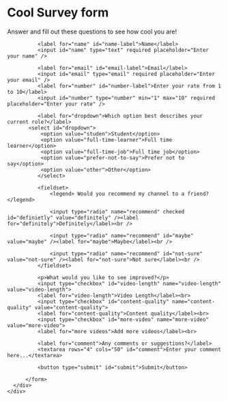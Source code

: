 <div class="main">
    <h1 id="title">Cool Survey form</h1>
  <p id="desciption">
      Answer and fill out these questions to see how cool you are!
  </p>
  
  <div class="main-content">
      <div class="main-content">
          <form id="survey-form">
              
              <label for="name" id="name-label">Name</label>
              <input id="name" type="text" required placeholder="Enter your name" />
              
              <label for="email" id="email-label">Email</label>
              <input id="email" type="email" required placeholder="Enter your email" />
              <label for="number" id="number-label">Enter your rate from 1 to 10</label>
              <input id="number" type="number" min="1" max="10" required placeholder="Enter your rate" />  
              
              <label for="dropdown">Which option best describes your current role?</label>
           <select id="dropdown">
               <option value="studen">Student</option>
               <option value="full-time-learner">Full time learner</option>
               <option value="full-time-job">Full time job</option>
               <option value="prefer-not-to-say">Prefer not to say</option>
               <option value="other">Other</option>
              </select>
              
              <fieldset>
                  <legend> Would you recommend my channel to a friend?</legend>
                  
                  <input type="radio" name="recommend" checked id="definietly" value="definitely" /><label for="definitely">Definitely</label><br />
                  
                  <input type="radio" name="recommend" id="maybe" value="maybe" /><label for="maybe">Maybe</label><br />
                  
                  <input type="radio" name="recommend" id="not-sure" value="not-sure" /><label for="not-sure">Not sure</label><br />
              </fieldset>
              
              <p>What would you like to see improved?</p>
              <input type="checkbox" id="video-length" name="video-length" value="video-length">
              <label for="video-length">Video Length</label><br>
              <input type="checkbox" id="content-quality" name="content-quality" value="content-quality">
              <label for="content-quality">Content quality</label><br>
              <input type="checkbox" id="more-video" name="more-video" value="more-video">
              <label for="more videos">Add more videos</label><br>
              
              <label for="comment">Any comments or suggestions?</label>
              <textarea rows="4" cols="50" id="comment">Enter your comment here...</textarea>
              
              <button type="submit" id="submit">Submit</button>
              
          </form>
      </div>
    </div>
   </div>

